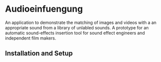 # Audioeinfuengung

An application to demonstrate the matching of images and videos with a an appropriate sound from a library of unlabled sounds. A prototype for an automatic sound-effects insertion tool for sound effect engineers and independent film makers. 

## Installation and Setup

